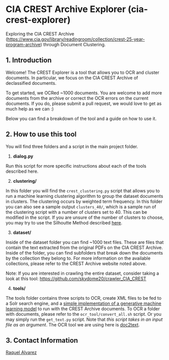 # CIA CREST Archive Explorer (cia-crest-explorer)
Exploring the CIA CREST Archive (https://www.cia.gov/library/readingroom/collection/crest-25-year-program-archive) through Document Clustering.

## 1. Introduction
Welcome! The CREST Explorer is a tool that allows you to OCR and cluster documents. In particular, we focus on the CIA CREST Archive of declassified documents.

To get started, we OCRed ~1000 documents. You are welcome to add more documents from the archive or correct the OCR errors on the current documents. If you do, please submit a pull request, we would love to get as much help as we can :)

Below you can find a breakdown of the tool and a guide on how to use it.


## 2. How to use this tool
You will find three folders and a script in the main project folder.

1. **dialog.py**

Run this script for more specific instructions about each of the tools described here.

2. **clustering/**

In this folder you will find the `crest_clustering.py` script that allows you to run a machine learning clustering algorithm to group the dataset documents in clusters. The clustering occurs by weighted term frequency. In this folder you can also see a sample output `clusters_40/`, which is a sample run of the clustering script with a number of clusters set to 40. This can be modified in the script.
If you are unsure of the number of clusters to choose, you may try to use the Silhoutte Method described [here](http://scikit-learn.org/stable/auto_examples/cluster/plot_kmeans_silhouette_analysis.html#sphx-glr-auto-examples-cluster-plot-kmeans-silhouette-analysis-py).

3. **dataset/**

Inside of the dataset folder you can find ~1000 text files. These are files that contain the text extracted from the original PDFs on the CIA CREST Archive. Inside of the folder, you can find subfolders that break down the documents by the collection they belong to. For more information on the available collections, please refer to the CREST Archive website noted above.

Note: If you are interested in crawling the entire dataset, consider taking a look at this tool: https://github.com/skydome20/crawler_CIA_CREST

4. **tools/**

The tools folder contains three scripts to OCR, create XML files to be fed to a Solr search engine, and a [simple implementation of a generative machine learning model](http://machinelearningmastery.com/text-generation-lstm-recurrent-neural-networks-python-keras/) to run with the CREST Archive documents.
To OCR a folder with documents, please refer to the `ocr_tool/convert_all.sh` script. Or you may simply run the `get_text.py` script. Note that *this script takes in an input file as an argument*. The OCR tool we are using here is [doc2text](https://github.com/jlsutherland/doc2text).


## 3. Contact Information
[Raquel Alvarez](rva5120@cse.psu.edu)
